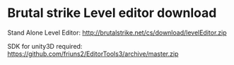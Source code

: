 # Brutal strike Level editor download
Stand Alone Level Editor: http://brutalstrike.net/cs/download/levelEditor.zip

SDK for unity3D required: https://github.com/friuns2/EditorTools3/archive/master.zip
